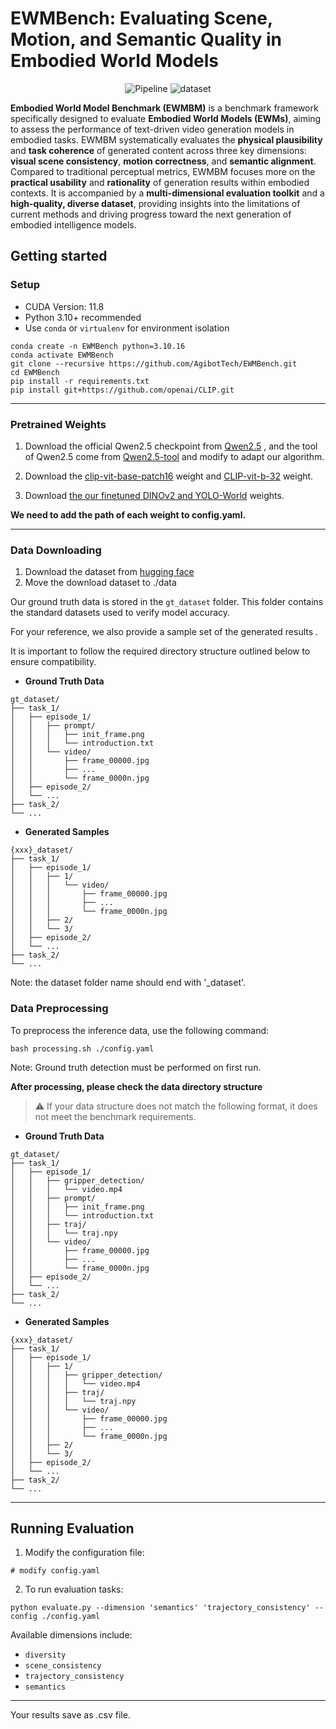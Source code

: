 # EWMBench: Evaluating Scene, Motion, and Semantic Quality in Embodied World Models

<div id="top" align="center">

![Pipeline](./picture/pipeline.jpg)
![dataset](./picture/dataset.jpg)

</div>

**Embodied World Model Benchmark (EWMBM)** is a benchmark framework specifically designed to evaluate **Embodied World Models (EWMs)**, aiming to assess the performance of text-driven video generation models in embodied tasks. EWMBM systematically evaluates the **physical plausibility** and **task coherence** of generated content across three key dimensions: **visual scene consistency**, **motion correctness**, and **semantic alignment**. Compared to traditional perceptual metrics, EWMBM focuses more on the **practical usability** and **rationality** of generation results within embodied contexts. It is accompanied by a **multi-dimensional evaluation toolkit** and a **high-quality, diverse dataset**, providing insights into the limitations of current methods and driving progress toward the next generation of embodied intelligence models.


## Getting started


### Setup

* CUDA Version: 11.8
* Python 3.10+ recommended
* Use `conda` or `virtualenv` for environment isolation

```
conda create -n EWMBench python=3.10.16
conda activate EWMBench
git clone --recursive https://github.com/AgibotTech/EWMBench.git
cd EWMBench
pip install -r requirements.txt
pip install git+https://github.com/openai/CLIP.git

```

---

### Pretrained Weights

1. Download the official Qwen2.5 checkpoint from [Qwen2.5](https://huggingface.co/Qwen/Qwen2.5-VL-7B-Instruct) , and the tool of Qwen2.5 come from [Qwen2.5-tool](https://github.com/QwenLM/Qwen2.5-VL/tree/main/qwen-vl-utils) and modify to adapt our algorithm.

2. Download the [clip-vit-base-patch16](https://huggingface.co/openai/clip-vit-base-patch16) weight and [CLIP-vit-b-32](https://openaipublic.azureedge.net/clip/models/40d365715913c9da98579312b702a82c18be219cc2a73407c4526f58eba950af/ViT-B-32.pt) weight.

3. Download [the our finetuned DINOv2 and YOLO-World](xxx) weights.


**We need to add the path of each weight to config.yaml.**


---


### Data Downloading
1. Download the dataset from [hugging face](xxx)
2. Move the download dataset to ./data

Our ground truth data is stored in the `gt_dataset` folder. This folder contains the standard datasets used to verify model accuracy.

For your reference, we also provide a sample set of the generated results .

It is important to follow the required directory structure outlined below to ensure compatibility.

- **Ground Truth Data** 

```
gt_dataset/
├── task_1/
│   ├── episode_1/
│   │   ├── prompt/
│   │   │   ├── init_frame.png
│   │   │   └── introduction.txt
│   │   └── video/
│   │       ├── frame_00000.jpg
│   │       ├── ...
│   │       └── frame_0000n.jpg
│   ├── episode_2/
│   └── ...
├── task_2/
└── ...
```

- **Generated Samples**

```
{xxx}_dataset/
├── task_1/
│   ├── episode_1/
│   │   ├── 1/
│   │   │   └── video/
│   │   │       ├── frame_00000.jpg
│   │   │       ├── ...
│   │   │       └── frame_0000n.jpg
│   │   ├── 2/
│   │   └── 3/
│   ├── episode_2/
│   └── ...
├── task_2/
└── ...
```

Note: the dataset folder name should end with '_dataset'.

### Data Preprocessing 

To preprocess the inference data, use the following command:

```
bash processing.sh ./config.yaml
```

Note: Ground truth detection must be performed on first run.

**After processing, please check the data directory structure**

> ⚠️ If your data structure does not match the following format, it does not meet the benchmark requirements.

- **Ground Truth Data** 

```
gt_dataset/
├── task_1/
│   ├── episode_1/
│   │   ├── gripper_detection/
│   │   │   └── video.mp4
│   │   ├── prompt/
│   │   │   ├── init_frame.png
│   │   │   └── introduction.txt
│   │   ├── traj/
│   │   │   └── traj.npy
│   │   └── video/
│   │       ├── frame_00000.jpg
│   │       ├── ...
│   │       └── frame_0000n.jpg
│   ├── episode_2/
│   └── ...
├── task_2/
└── ...
```

- **Generated Samples**

```
{xxx}_dataset/
├── task_1/
│   ├── episode_1/
│   │   ├── 1/
│   │   │   ├── gripper_detection/
│   │   │   │   └── video.mp4
│   │   │   ├── traj/
│   │   │   │   └── traj.npy
│   │   │   └── video/
│   │   │       ├── frame_00000.jpg
│   │   │       ├── ...
│   │   │       └── frame_0000n.jpg
│   │   ├── 2/
│   │   └── 3/
│   ├── episode_2/
│   └── ...
├── task_2/
└── ...
```

---


## Running Evaluation

1. Modify the configuration file:

```
# modify config.yaml
```


2. To run evaluation tasks:

```
python evaluate.py --dimension 'semantics' 'trajectory_consistency' --config ./config.yaml
```

Available dimensions include:

* `diversity`
* `scene_consistency`
* `trajectory_consistency`
* `semantics`

---

Your results save as .csv file.


